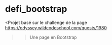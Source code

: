 # defi_bootstrap

<Projet basé sur le challenge de la page https://odyssey.wildcodeschool.com/quests/1980

>>Une page en Bootstrap
